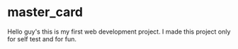 # master_card
Hello guy's this is my first web development project. I made this project only for self test and for fun.
